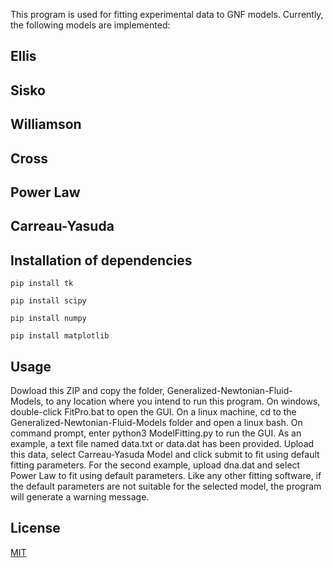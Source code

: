 This program is used for fitting experimental data to GNF models.
Currently, the following models are implemented: 

## Ellis

## Sisko

## Williamson

## Cross

## Power Law

## Carreau-Yasuda

## Installation of dependencies

`pip install tk`

`pip install scipy`

`pip install numpy`

`pip install matplotlib`

## Usage
Dowload this ZIP and copy the folder, Generalized-Newtonian-Fluid-Models, to any location where you intend to run this program. On windows, double-click FitPro.bat to open the GUI.
On a linux machine, cd to the Generalized-Newtonian-Fluid-Models folder and open a linux bash. On command prompt, enter python3  ModelFitting.py to run the GUI.
As an example, a text file named data.txt or data.dat has been provided. Upload this data, select Carreau-Yasuda Model and click submit to fit using default fitting parameters.
For the second example, upload dna.dat and select Power Law to fit using default parameters. Like any other fitting software, if the default parameters are not suitable for the selected model, the program will generate a warning message.


## License
[MIT](https://choosealicense.com/licenses/mit/)

